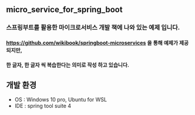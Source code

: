 ## micro_service_for_spring_boot
### 스프링부트를 활용한 마이크로서비스 개발 책에 나와 있는 예제 입니다.
#### https://github.com/wikibook/springboot-microservices 을 통해 예제가 제공되지만, 
#### 한 글자, 한 글자 씩 복습한다는 의미로 작성 하고 있습니다.


## 개발 환경
* OS : Windows 10 pro, Ubuntu for WSL
* IDE : spring tool suite 4

